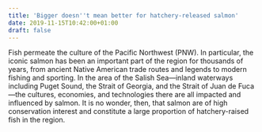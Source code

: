 ```yaml
---
title: 'Bigger doesn''t mean better for hatchery-released salmon'
date: 2019-11-15T10:42:00+01:00
draft: false
---
```


Fish permeate the culture of the Pacific Northwest (PNW). In particular, the iconic salmon has been an important part of the region for thousands of years, from ancient Native American trade routes and legends to modern fishing and sporting. In the area of the Salish Sea—inland waterways including Puget Sound, the Strait of Georgia, and the Strait of Juan de Fuca—the cultures, economies, and technologies there are all impacted and influenced by salmon. It is no wonder, then, that salmon are of high conservation interest and constitute a large proportion of hatchery-raised fish in the region.